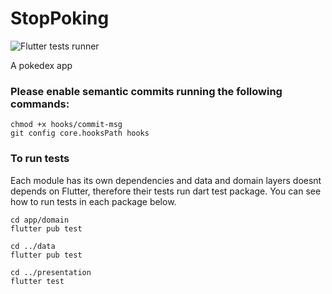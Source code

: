 # StopPoking

![Flutter tests runner](https://github.com/ThiagoFontes/StopPoking/workflows/Flutter%20tests%20runner/badge.svg?branch=master)

A pokedex app

### Please enable semantic commits running the following commands:
```
chmod +x hooks/commit-msg
git config core.hooksPath hooks
````
### To run tests
Each module has its own dependencies and data and domain layers doesnt depends on Flutter, therefore their tests run dart test package. You can see how to run tests in each package below.
```
cd app/domain
flutter pub test

cd ../data
flutter pub test

cd ../presentation
flutter test
```
